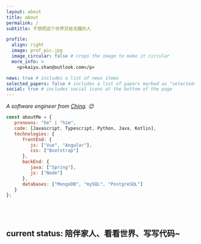 ```yaml
---
layout: about
title: about
permalink: /
subtitle: 不想把这个世界交给无趣的人

profile:
  align: right
  image: prof_pic.jpg
  image_circular: false # crops the image to make it circular
  more_info: >
    <p>kaiyu.shan@outlook.com</p>

news: true # includes a list of news items
selected_papers: false # includes a list of papers marked as "selected={true}"
social: true # includes social icons at the bottom of the page
---
```


<p><em>A software engineer from <a href="https://zh.wikipedia.org/wiki/%E4%B8%AD%E5%8D%8E%E4%BA%BA%E6%B0%91%E5%85%B1%E5%92%8C%E5%9B%BD">China</a>. 😊</br>
</em></p>

```javascript
const aboutMe = {
   pronouns: "he" | "him",
   code: [Javascript, Typescript, Python, Java, Kotlin],
   technologies: {
      frontEnd: {
         js: ["Vue", "Angular"],
         css: ["Bootstrap"]
      },
      backEnd: {
         java: ["Spring"],
         js: ["Node"]
      },
      databases: ["MongoDB", "mySQL", "PostgreSQL"]
   }
};
```
</br></br>
<h2>current status: 陪伴家人、看看世界、写写代码~</h2>

